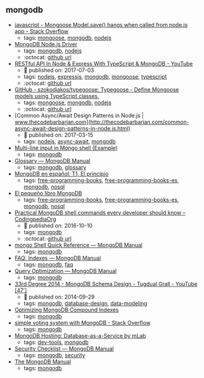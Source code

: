 mongodb 
---
* [javascript - Mongoose Model.save() hangs when called from node.js app - Stack Overflow](https://stackoverflow.com/questions/12030371/mongoose-model-save-hangs-when-called-from-node-js-app)
    * tags: [mongoose](../tags/mongoose.md), [mongodb](../tags/mongodb.md), [nodejs](../tags/nodejs.md)
* [MongoDB Node.js Driver](http://mongodb.github.io/node-mongodb-native/)
    * tags: [mongodb](../tags/mongodb.md), [nodejs](../tags/nodejs.md)
    * :octocat: [github url](https://github.com/mongodb/node-mongodb-native/)
* [RESTful API In Node & Express With TypeScript & MongoDB - YouTube](https://www.youtube.com/watch?v=XqbBv1i9Yhc)
    * :calendar: published on: 2017-07-03
    * tags: [nodejs](../tags/nodejs.md), [expressjs](../tags/expressjs.md), [mongodb](../tags/mongodb.md), [mongoose](../tags/mongoose.md), [typescript](../tags/typescript.md)
    * :octocat: [github url](https://github.com/iamclaytonray/tes)
* [GitHub - szokodiakos/typegoose: Typegoose - Define Mongoose models using TypeScript classes.](https://github.com/szokodiakos/typegoose)
    * tags: [mongoose](../tags/mongoose.md), [mongodb](../tags/mongodb.md), [nodejs](../tags/nodejs.md)
    * :octocat: [github url](https://github.com/szokodiakos/typegoose)
* [Common Async/Await Design Patterns in Node.js | www.thecodebarbarian.com](http://thecodebarbarian.com/common-async-await-design-patterns-in-node.js.html)
    * :calendar: published on: 2017-03-15
    * tags: [nodejs](../tags/nodejs.md), [async-await](../tags/async-await.md), [mongodb](../tags/mongodb.md)
* [Multi-line input in Mongo shell (Example)](https://coderwall.com/p/rmbswq/multi-line-input-in-mongo-shell)
    * tags: [mongodb](../tags/mongodb.md)
* [Glossary — MongoDB Manual](https://docs.mongodb.com/manual/reference/glossary/)
    * tags: [mongodb](../tags/mongodb.md), [glossary](../tags/glossary.md)
* [MongoDB en español: T1, El principio](https://github.com/yograterol/ebook-mongodb-basico)
    * tags: [free-programming-books](../tags/free-programming-books.md), [free-programming-books-es](../tags/free-programming-books-es.md), [mongodb](../tags/mongodb.md), [nosql](../tags/nosql.md)
* [El pequeño libro MongoDB](https://github.com/uokesita/the-little-mongodb-book)
    * tags: [free-programming-books](../tags/free-programming-books.md), [free-programming-books-es](../tags/free-programming-books-es.md), [mongodb](../tags/mongodb.md), [nosql](../tags/nosql.md)
* [Practical MongoDB shell commands every developer should know – CodingpediaOrg](http://www.codingpedia.org/ama/practical-mongodb-shell-commands-every-developer-should-know)
    * :calendar: published on: 2016-10-10
    * tags: [mongodb](../tags/mongodb.md)
    * :octocat: [github url](https://github.com/Codingpedia/codingmarks-api)
* [mongo Shell Quick Reference — MongoDB Manual](https://docs.mongodb.com/manual/reference/mongo-shell/)
    * tags: [mongodb](../tags/mongodb.md)
* [FAQ: Indexes — MongoDB Manual](https://docs.mongodb.com/manual/faq/indexes/)
    * tags: [mongodb](../tags/mongodb.md), [faq](../tags/faq.md)
* [Query Optimization — MongoDB Manual](https://docs.mongodb.com/manual/core/query-optimization/)
    * tags: [mongodb](../tags/mongodb.md)
* [33rd Degree 2014 - MongoDB Schema Design - Tugdual Grall - YouTube [47']](https://www.youtube.com/watch?v=csKBT8zkRf0)
    * :calendar: published on: 2014-09-29
    * tags: [mongodb](../tags/mongodb.md), [database-design](../tags/database-design.md), [data-modeling](../tags/data-modeling.md)
* [Optimizing MongoDB Compound Indexes](https://emptysqua.re/blog/optimizing-mongodb-compound-indexes/)
    * tags: [mongodb](../tags/mongodb.md)
* [simple voting system with MongoDB - Stack Overflow](http://stackoverflow.com/questions/12339233/simple-voting-system-with-mongodb)
    * tags: [mongodb](../tags/mongodb.md)
* [MongoDB Hosting: Database-as-a-Service by mLab](https://mlab.com/)
    * tags: [dev-tools](../tags/dev-tools.md), [mongodb](../tags/mongodb.md)
* [Security Checklist — MongoDB Manual](https://docs.mongodb.com/manual/administration/security-checklist/)
    * tags: [mongodb](../tags/mongodb.md), [security](../tags/security.md)
* [The MongoDB Manual](https://docs.mongodb.com/manual/)
    * tags: [mongodb](../tags/mongodb.md)
